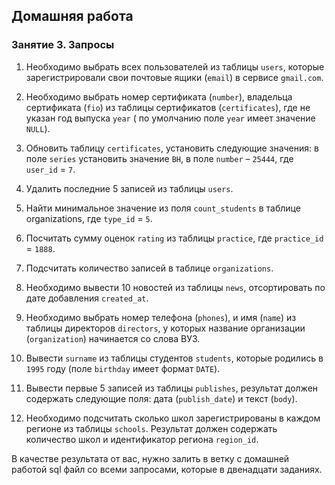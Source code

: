 ﻿## Домашняя работа
### Занятие 3. Запросы

1. Необходимо выбрать всех пользователей из таблицы `users`, которые зарегистрировали свои почтовые ящики (`email`) в сервисе `gmail.com`.

2. Необходимо выбрать номер сертификата (`number`), владельца сертификата (`fio`) из таблицы сертификатов (`certificates`), где не указан год выпуска `year` ( по умолчанию поле `year` имеет значение `NULL`).

3. Обновить таблицу `certificates`, установить следующие значения: в поле `series` установить значение `ВН`, в поле `number` – `25444`, где `user_id` = `7`.

4. Удалить последние 5 записей из таблицы `users`.

5. Найти минимальное значение из поля `count_students` в таблице organizations, где `type_id` = `5`.

6. Посчитать сумму оценок `rating` из таблицы `practice`, где `practice_id` = `1888`.

7. Подсчитать количество записей в таблице `organizations`.

8. Необходимо вывести 10 новостей из таблицы `news`, отсортировать по дате добавления `created_at`.

9. Необходимо выбрать номер телефона (`phones`), и имя (`name`) из таблицы директоров `directors`, у которых название организации (`organization`) начинается со слова ВУЗ.

10. Вывести `surname` из таблицы студентов `students`, которые родились в `1995` году (поле `birthday` имеет формат `DATE`).

11. Вывести первые 5 записей из таблицы `publishes`, результат должен содержать следующие поля: дата (`publish_date`) и текст (`body`).

12. Необходимо подсчитать сколько школ зарегистрированы в каждом регионе из таблицы `schools`. Результат должен содержать количество школ и идентификатор региона `region_id`.

В качестве результата от вас, нужно залить в ветку с домашней работой sql файл со всеми запросами, которые в двенадцати заданиях.